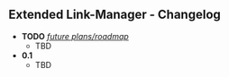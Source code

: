 ## Extended Link-Manager - Changelog
* __TODO__ _[future plans/roadmap](../../issues)_
	* TBD
* __0.1__
	* TBD
